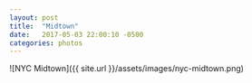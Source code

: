 ```yaml
---
layout: post
title:  "Midtown"
date:   2017-05-03 22:00:10 -0500
categories: photos
---
```


![NYC Midtown]({{ site.url }}/assets/images/nyc-midtown.png)
<br/><br/>
